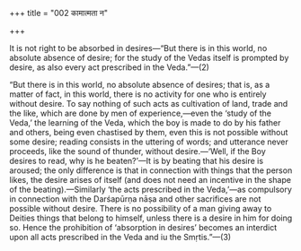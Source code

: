 +++
title = "002 कामात्मता न"

+++

It is not right to be absorbed in desires—“But there is in this world, no absolute absence of desire; for the study of the Vedas itself is prompted by desire, as also every act prescribed in the Veda.”—(2)


“But there is in this world, no absolute absence of desires; that is, as a matter of fact, in this world, there is no activity for one who is entirely without desire. To say nothing of such acts as cultivation of land, trade and the like, which are done by men of experience,—even the ‘study of the Veda,’ the learning of the Veda, which the boy is made to do by his father and others, being even chastised by them, even this is not possible without some desire; reading consists in the uttering of words; and utterance never proceeds, like the sound of thunder, without desire.—‘Well, if the Boy desires to read, why is he beaten?’—It is by beating that his desire is aroused; the only difference is that in connection with things that the person likes, the desire arises of itself (and does not need an incentive in the shape of the beating).—Similarly ‘the acts prescribed in the Veda,’—as compulsory in connection with the Darśapūrṇa nāṣa and other sacrifices are not possible without desire. There is no possibility of a man giving away to Deities things that belong to himself, unless there is a desire in him for doing so. Hence the prohibition of ‘absorption in desires’ becomes an interdict upon all acts prescribed in the Veda and iu the Smṛtis.”—(3)
